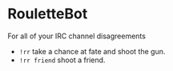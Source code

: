# RouletteBot

For all of your IRC channel disagreements

- `!rr` take a chance at fate and shoot the gun.
- `!rr friend` shoot a friend.
